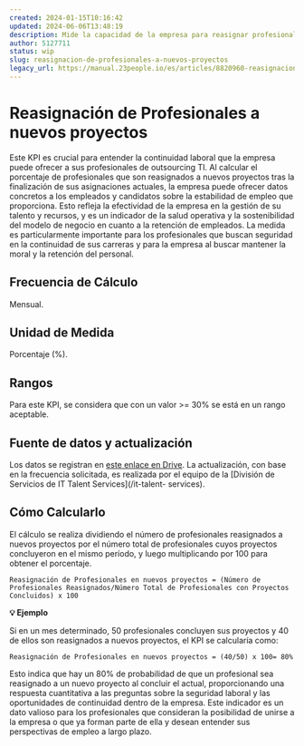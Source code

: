 ```yaml
---
created: 2024-01-15T10:16:42
updated: 2024-06-06T13:48:19
description: Mide la capacidad de la empresa para reasignar profesionales a nuevos proyectos una vez que sus proyectos actuales concluyen.
author: 5127711
status: wip
slug: reasignacion-de-profesionales-a-nuevos-proyectos
legacy_url: https://manual.23people.io/es/articles/8820960-reasignacion-de-profesionales-a-nuevos-proyectos
---
```


# Reasignación de Profesionales a nuevos proyectos

Este KPI es crucial para entender la continuidad laboral que la empresa puede
ofrecer a sus profesionales de outsourcing TI. Al calcular el porcentaje de
profesionales que son reasignados a nuevos proyectos tras la finalización de
sus asignaciones actuales, la empresa puede ofrecer datos concretos a los
empleados y candidatos sobre la estabilidad de empleo que proporciona. Esto
refleja la efectividad de la empresa en la gestión de su talento y recursos, y
es un indicador de la salud operativa y la sostenibilidad del modelo de
negocio en cuanto a la retención de empleados. La medida es particularmente
importante para los profesionales que buscan seguridad en la continuidad de
sus carreras y para la empresa al buscar mantener la moral y la retención del
personal.

## Frecuencia de Cálculo

Mensual.

## Unidad de Medida

Porcentaje (%).

## Rangos

Para este KPI, se considera que con un valor >= 30% se está en un rango
aceptable.

## Fuente de datos y actualización

Los datos se registran en [este enlace en
Drive](https://docs.google.com/spreadsheets/d/1t8sEIxELL2uJEk33B-pwvemJ1NYqyvIPafGMdSMM2d0/edit?usp=sharing).
La actualización, con base en la frecuencia solicitada, es realizada por el
equipo de la [División de Servicios de IT Talent Services](/it-talent-
services).

## Cómo Calcularlo

El cálculo se realiza dividiendo el número de profesionales reasignados a
nuevos proyectos por el número total de profesionales cuyos proyectos
concluyeron en el mismo período, y luego multiplicando por 100 para obtener el
porcentaje.

    
    
    Reasignación de Profesionales en nuevos proyectos = (Número de Profesionales Reasignados/Número Total de Profesionales con Proyectos Concluidos) x 100

**💡 Ejemplo**

Si en un mes determinado, 50 profesionales concluyen sus proyectos y 40 de
ellos son reasignados a nuevos proyectos, el KPI se calcularía como:

    
    
    Reasignación de Profesionales en nuevos proyectos = (40/50) x 100= 80%

Esto indica que hay un 80% de probabilidad de que un profesional sea
reasignado a un nuevo proyecto al concluir el actual, proporcionando una
respuesta cuantitativa a las preguntas sobre la seguridad laboral y las
oportunidades de continuidad dentro de la empresa. Este indicador es un dato
valioso para los profesionales que consideran la posibilidad de unirse a la
empresa o que ya forman parte de ella y desean entender sus perspectivas de
empleo a largo plazo.


